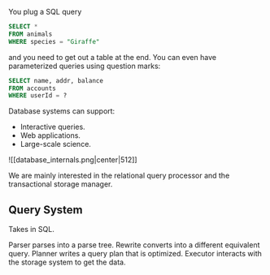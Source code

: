 

You plug a SQL query

```sql
SELECT *
FROM animals
WHERE species = "Giraffe"
```

and you need to get out a table at the end. You can even have parameterized queries using question marks:

```sql
SELECT name, addr, balance
FROM accounts
WHERE userId = ?
```

Database systems can support:

* Interactive queries.
* Web applications.
* Large-scale science.

![[database_internals.png|center|512]]

We are mainly interested in the relational query processor and the transactional storage manager.

## Query System

Takes in SQL.

Parser parses into a parse tree.
Rewrite converts into a different equivalent query.
Planner writes a query plan that is optimized.
Executor interacts with the storage system to get the data.
